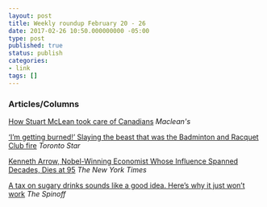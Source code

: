 ```yaml
---
layout: post
title: Weekly roundup February 20 - 26
date: 2017-02-26 10:50.000000000 -05:00
type: post
published: true
status: publish
categories:
- link
tags: []
---
```


### Articles/Columns

[How Stuart McLean took care of Canadians](https://www.macleans.ca/news/canada/how-stuart-mclean-took-care-of-canadians/ "How Stuart McLean took care of Canadians. By Jonathan Goldstein") *Maclean's*

[‘I’m getting burned!’ Slaying the beast that was the Badminton and Racquet Club fire](https://www.thestar.com/news/gta/2017/02/21/im-getting-burned-slaying-the-beast-that-was-the-badminton-and-racquet-club-fire.html "‘I’m getting burned!’ Slaying the beast that was the Badminton and Racquet Club fire. By Rosie DiManno") *Toronto Star*

[Kenneth Arrow, Nobel-Winning Economist Whose Influence Spanned Decades, Dies at 95](https://www.nytimes.com/2017/02/21/business/economy/kenneth-arrow-dead-nobel-laureate-in-economics.html?_r=1 "Kenneth Arrow, Nobel-Winning Economist Whose Influence Spanned Decades, Dies at 95. By Michael M. Weinstein") *The New York Times*

[A tax on sugary drinks sounds like a good idea. Here’s why it just won’t work](https://thespinoff.co.nz/society/22-02-2017/a-tax-on-sugary-drinks-sounds-like-a-good-idea-heres-why-it-just-wont-work/ "A tax on sugary drinks sounds like a good idea. Here’s why it just won’t work. By Jenesa Jeram") *The Spinoff*
